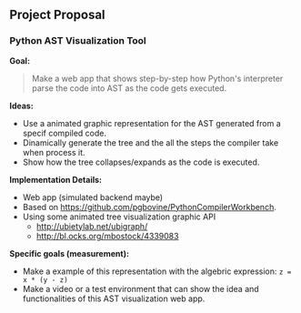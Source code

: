 ## Project Proposal ##

### Python AST Visualization Tool ###

<b> Goal:</b>
> Make a web app that shows step-by-step how Python's interpreter parse the code into AST as the code gets executed.

<b> Ideas: </b>
  - Use a animated graphic representation for the AST generated from a specif compiled code.
  - Dinamically generate the tree and the all the steps the compiler take when process it.
  - Show how the tree collapses/expands as the code is executed.

<b> Implementation Details: </b>
  - Web app (simulated backend maybe)
  - Based on https://github.com/pgbovine/PythonCompilerWorkbench.
  - Using some animated tree visualization graphic API
    - http://ubietylab.net/ubigraph/ 
    - http://bl.ocks.org/mbostock/4339083

<b> Specific goals (measurement): </b>
  - Make a example of this representation with the algebric expression: `z = x * (y - z)` 
  - Make a video or a test environment that can show the idea and functionalities of this AST visualization web app.
